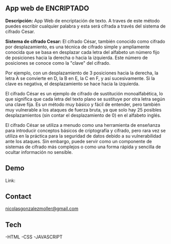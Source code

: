 
## App web de ENCRIPTADO

**Descripción:** App Web de encriptación de texto.
A traves de este método puedes escribir cualquier palabra y esta será cifrada a través del sistema de cifrado Cesar.

**Sistema de cifrado Cesar:** El cifrado César, también conocido como cifrado por desplazamiento, es una técnica de cifrado simple y ampliamente conocida que se basa en desplazar cada letra del alfabeto un número fijo de posiciones hacia la derecha o hacia la izquierda. Este número de posiciones se conoce como la "clave" del cifrado.

Por ejemplo, con un desplazamiento de 3 posiciones hacia la derecha, la letra A se convierte en D, la B en E, la C en F, y así sucesivamente. Si la clave es negativa, el desplazamiento se hace hacia la izquierda.

El cifrado César es un ejemplo de cifrado de sustitución monoalfabética, lo que significa que cada letra del texto plano se sustituye por otra letra según una clave fija. Es un método muy básico y fácil de entender, pero también muy vulnerable a los ataques de fuerza bruta, ya que solo hay 25 posibles desplazamientos (sin contar el desplazamiento de 0) en el alfabeto inglés.

El cifrado César se utiliza a menudo como una herramienta de enseñanza para introducir conceptos básicos de criptografía y cifrado, pero rara vez se utiliza en la práctica para la seguridad de datos debido a su vulnerabilidad ante los ataques. Sin embargo, puede servir como un componente de sistemas de cifrado más complejos o como una forma rápida y sencilla de ocultar información no sensible.


## Demo

Link: 


## Contact

nicolasgonzalezmoller@gmail.com

## Tech
-HTML
-CSS
-JAVASCRIPT

